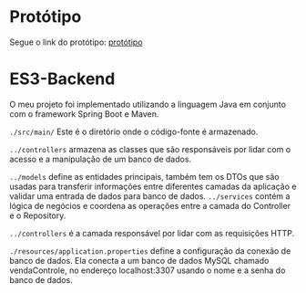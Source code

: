 
 # Protótipo
Segue o link do protótipo: [protótipo](https://app.quant-ux.com/#/test.html?h=a2aa10anCANXolYynMFNqLRy6n4yeVlMO9c2sAT9gx1UN5y0WDInbOmeIfke&ln=en)
 # ES3-Backend
 O meu projeto foi implementado utilizando a linguagem Java em conjunto com o framework Spring Boot e Maven.

 `./src/main/` Este é o diretório onde o código-fonte  é armazenado. 
 
`../controllers` armazena as classes que são responsáveis por lidar com o acesso e a manipulação de um banco de dados.

`../models` define as entidades principais, também tem os DTOs que são usadas para transferir informações entre diferentes camadas da aplicação e validar uma entrada de dados para banco de dados. 
`../services`
contém a lógica de negócios e coordena as operações entre a camada do Controller e o Repository.

`../controllers` é a camada responsável por lidar com as requisições HTTP.

`./resources/application.properties` define a configuração da conexão de banco de dados. Ela conecta a um banco de dados MySQL chamado vendaControle, no endereço localhost:3307 usando o nome e a senha do banco de dados.

